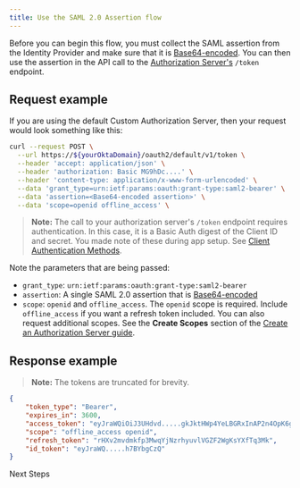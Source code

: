 ```yaml
---
title: Use the SAML 2.0 Assertion flow
---
```


Before you can begin this flow, you must collect the SAML assertion from the Identity Provider and make sure that it is [Base64-encoded](https://www.base64decode.org/). You can then use the assertion in the API call to the [Authorization Server's](/docs/concepts/auth-servers/#custom-authorization-server) `/token` endpoint.

## Request example

If you are using the default Custom Authorization Server, then your request would look something like this:

```bash
curl --request POST \
  --url https://${yourOktaDomain}/oauth2/default/v1/token \
  --header 'accept: application/json' \
  --header 'authorization: Basic MG9hDc....' \
  --header 'content-type: application/x-www-form-urlencoded' \
  --data 'grant_type=urn:ietf:params:oauth:grant-type:saml2-bearer' \
  --data 'assertion=<Base64-encoded assertion>' \
  --data 'scope=openid offline_access' \
```

> **Note:** The call to your authorization server's `/token` endpoint requires authentication. In this case, it is a Basic Auth digest of the Client ID and secret. You made note of these during <GuideLink link="../setup-app">app setup</GuideLink>. See [Client Authentication Methods](/docs/reference/api/oidc/#client-authentication-methods).

Note the parameters that are being passed:

- `grant_type`: `urn:ietf:params:oauth:grant-type:saml2-bearer`
- `assertion`: A single SAML 2.0 assertion that is [Base64-encoded](https://www.base64decode.org/)
- `scope`: `openid` and `offline_access`. The `openid` scope is required. Include `offline_access` if you want a refresh token included. You can also request additional scopes. See the **Create Scopes** section of the [Create an Authorization Server guide](/docs/guides/customize-authz-server/create-scopes/).

## Response example

> **Note:** The tokens are truncated for brevity.

```JSON
{
    "token_type": "Bearer",
    "expires_in": 3600,
    "access_token": "eyJraWQiOiJ3UHdvd.....gkJktHWp4YeLBGRxInAP2n4OpK6g1LmtNsEZw",
    "scope": "offline_access openid",
    "refresh_token": "rHXv2mvdmkfp3MwqYjNzrhyuvlVGZF2WgKsYXfTq3Mk",
    "id_token": "eyJraWQ.....h7BYbgCzQ"
}
```

<NextSectionLink>Next Steps</NextSectionLink>
